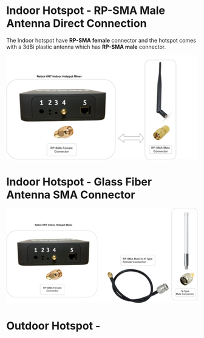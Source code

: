 # Indoor Hotspot -  RP-SMA Male Antenna Direct Connection 

The Indoor hotspot have **RP-SMA female** connector and the hotspot comes with a 3dBi plastic antenna which has **RP-SMA male** connector. 

![Indoor](../../media/photos/antenna/connectors/indoor-normal.png)

# Indoor Hotspot -  Glass Fiber Antenna SMA Connector 

![Indoor](../../media/photos/antenna/connectors/indoor-sma.jpg)


# Outdoor Hotspot - 


